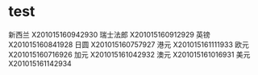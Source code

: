 # test

新西兰  X201015160942930
瑞士法郎 X201015160912929
英镑  X201015160841928
日圆  X201015160757927
港元  X201015161111933
欧元  X201015160716926
加元  X201015161042932
澳元  X201015161016931
美元  X201015161142934
